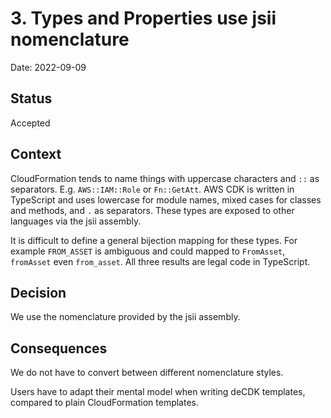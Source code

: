 # 3. Types and Properties use jsii nomenclature

Date: 2022-09-09

## Status

Accepted

## Context

CloudFormation tends to name things with uppercase characters and `::` as
separators. E.g. `AWS::IAM::Role` or `Fn::GetAtt`. AWS CDK is written in
TypeScript and uses lowercase for module names, mixed cases for classes and
methods, and `.` as separators. These types are exposed to other languages via
the jsii assembly.

It is difficult to define a general bijection mapping for these types. For
example `FROM_ASSET` is ambiguous and could mapped to `FromAsset`, `fromAsset`
even `from_asset`. All three results are legal code in TypeScript.

## Decision

We use the nomenclature provided by the jsii assembly.

## Consequences

We do not have to convert between different nomenclature styles.

Users have to adapt their mental model when writing deCDK templates, compared to
plain CloudFormation templates.

